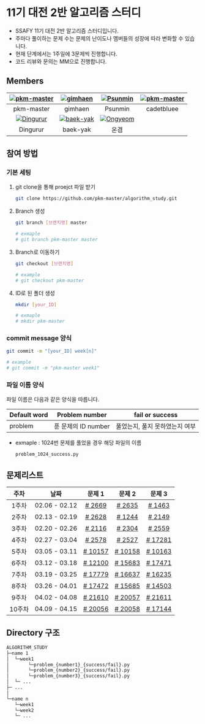 # 11기 대전 2반 알고리즘 스터디

- SSAFY 11기 대전 2반 알고리즘 스터디입니다. 
- 주마다 풀이하는 문제 수는 문제의 난이도나 멤버들의 성장에 따라 변화할 수 있습니다.
- 현재 단계에서는 1주일에 3문제씩 진행합니다.
- 코드 리뷰와 문의는 MM으로 진행합니다.


## Members

|[![pkm-master](https://avatars.githubusercontent.com/u/156387263)](https://github.com/pkm-master)|[![gimhaen](https://avatars.githubusercontent.com/u/156387355)](https://github.com/gimhaen)|[![Psunmin](https://avatars.githubusercontent.com/u/81965009)](https://github.com/Psunmin)|[![pkm-master](https://avatars.githubusercontent.com/u/156387247)](https://github.com/cadetbluee)|
|:---:|:---:|:---:|:---:|
pkm-master|gimhaen|Psunmin|cadetbluee|
[![Dingurur](https://avatars.githubusercontent.com/u/155876321)](https://github.com/BYULNA-YUJINJANG)|[![baek-yak](https://avatars.githubusercontent.com/u/156387334)](https://github.com/baek-yak)|[![Ongyeom](https://avatars.githubusercontent.com/u/156387292)](https://github.com/Ongyeom)|
Dingurur|baek-yak|온겸|

## 참여 방법

### 기본 세팅

1. git clone을 통해 proejct 파일 받기
   ```bash
   git clone https://github.com/pkm-master/algorithm_study.git
   ```

2. Branch 생성
   ```bash
   git branch [브랜치명] master

   # exmaple
   # git branch pkm-master master
   ```

3. Branch로 이동하기
   ```bash
   git checkout [브랜치명]

   # example
   # git checkout pkm-master
   ```
4. ID로 된 폴더 생성
   ```bash
   mkdir [your_ID]

   # exmaple 
   # mkdir pkm-master
   ```

### commit message 양식
   ```bash
   git commit -m "[your_ID] week[n]"

   # example
   # git commit -m "pkm-master week1" 
   ```

### 파일 이름 양식

파일 이름은 다음과 같은 양식을 따릅니다.

|Default word|Problem number|fail or success|
|------|---|---|
|problem| 푼 문제의 ID number|풀었는지, 풀지 못하였는지 여부|

- exmaple : 1024번 문제를 풀었을 경우 해당 파일의 이름
    ```python
    problem_1024_success.py
    ```
  


## 문제리스트

|주차|날짜|문제 1|문제 2|문제 3|
|:----:|:------:|:---:|:---:|:---:|
|1주차|02.06 - 02.12| [# 2669](https://www.acmicpc.net/problem/2669) |[# 2635](https://www.acmicpc.net/problem/2635)| [# 1463](https://www.acmicpc.net/problem/1463)
|2주차|02.13 - 02.19| [# 2628](https://www.acmicpc.net/problem/2628) |[# 1244](https://www.acmicpc.net/problem/1244)| [# 2149](https://www.acmicpc.net/problem/2149)
|3주차|02.20 - 02.26| [# 2116](https://www.acmicpc.net/problem/2116) |[# 2304](https://www.acmicpc.net/problem/2304)| [# 2559](https://www.acmicpc.net/problem/2559)
|4주차|02.27 - 03.04| [# 2578](https://www.acmicpc.net/problem/2578) |[# 2527](https://www.acmicpc.net/problem/2527)| [# 17281](https://www.acmicpc.net/problem/17281)
|5주차|03.05 - 03.11| [# 10157](https://www.acmicpc.net/problem/10157) |[# 10158](https://www.acmicpc.net/problem/10158)| [# 10163](https://www.acmicpc.net/problem/10163)
|6주차|03.12 - 03.18| [# 12100](https://www.acmicpc.net/problem/12100) |[# 15683](https://www.acmicpc.net/problem/15683)| [# 17471](https://www.acmicpc.net/problem/17471)
|7주차|03.19 - 03.25| [# 17779](https://www.acmicpc.net/problem/17779) |[# 16637](https://www.acmicpc.net/problem/16637)| [# 16235](https://www.acmicpc.net/problem/16235)
|8주차|03.26 - 04.01| [# 17472](https://www.acmicpc.net/problem/17472) |[# 15685](https://www.acmicpc.net/problem/15685)| [# 14503](https://www.acmicpc.net/problem/14503)
|9주차|04.02 - 04.08| [# 21610](https://www.acmicpc.net/problem/21610) |[# 20057](https://www.acmicpc.net/problem/20057)| [# 21611](https://www.acmicpc.net/problem/21611)
|10주차|04.09 - 04.15| [# 20056](https://www.acmicpc.net/problem/20056) |[# 20058](https://www.acmicpc.net/problem/20058)| [# 17144](https://www.acmicpc.net/problem/17144)

## Directory 구조
```MarkDown 
ALGORITHM_STUDY
├─name 1
│  └─week1
│       └─problem_{number1}_{success/fail}.py
│       └─problem_{number2}_{success/fail}.py
│       └─problem_{number3}_{success/fail}.py
│  └─ ...
├─ ... 
│  
└─name n
   └─week1
   └─week2
   └─ ...

```
